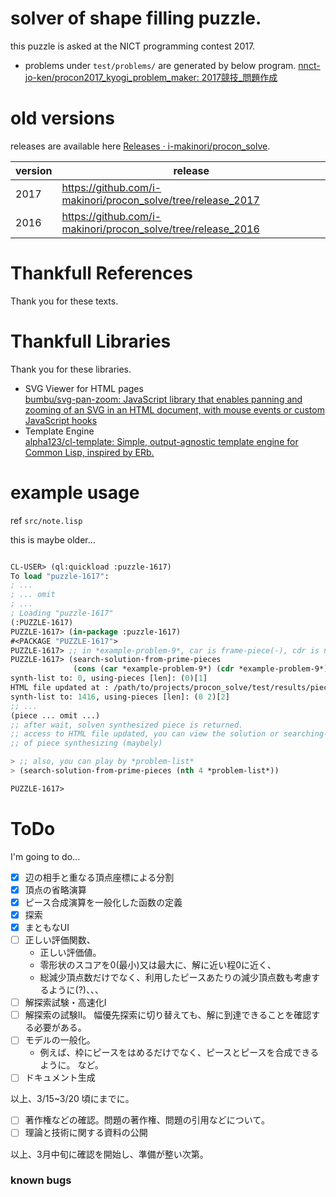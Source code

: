 
# solver of shape filling puzzle.

this puzzle is asked at the NICT programming contest 2017.



- problems under `test/problems/` are generated by below program.
  [nnct-jo-ken/procon2017_kyogi_problem_maker: 2017競技_問題作成](https://github.com/nnct-jo-ken/procon2017_kyogi_problem_maker/)


# old versions

releases are available here [Releases · i-makinori/procon_solve](https://github.com/i-makinori/procon_solve/releases/).

| version | release                                                      |
|---------|--------------------------------------------------------------|
| 2017    | https://github.com/i-makinori/procon_solve/tree/release_2017 |
| 2016    | https://github.com/i-makinori/procon_solve/tree/release_2016 |


# Thankfull References

Thank you for these texts.

# Thankfull Libraries

Thank you for these libraries.

- SVG Viewer for HTML pages  
  [bumbu/svg-pan-zoom: JavaScript library that enables panning and zooming of an SVG in an HTML document, with mouse events or custom JavaScript hooks](https://github.com/bumbu/svg-pan-zoom)
- Template Engine  
  [alpha123/cl-template: Simple, output-agnostic template engine for Common Lisp, inspired by ERb.](https://github.com/alpha123/cl-template/)



# example usage

ref `src/note.lisp`

this is maybe older...

```lisp

CL-USER> (ql:quickload :puzzle-1617)
To load "puzzle-1617":
; ...
; ... omit
; ...
; Loading "puzzle-1617"
(:PUZZLE-1617)
PUZZLE-1617> (in-package :puzzle-1617)
#<PACKAGE "PUZZLE-1617">
PUZZLE-1617> ;; in *example-problem-9*, car is frame-piece(-), cdr is noneframe-piece(+)
PUZZLE-1617> (search-solution-from-prime-pieces
              (cons (car *example-problem-9*) (cdr *example-problem-9*)))
synth-list to: 0, using-pieces [len]: (0)[1]
HTML file updated at : /path/to/projects/procon_solve/test/results/piece-list.html 
synth-list to: 1416, using-pieces [len]: (0 2)[2]
;; ...
(piece ... omit ...)
;; after wait, solven synthesized piece is returned.
;; access to HTML file updated, you can view the solution or searching-progress
;; of piece synthesizing (maybely)

> ;; also, you can play by *problem-list*
> (search-solution-from-prime-pieces (nth 4 *problem-list*))

PUZZLE-1617>

```


# ToDo

I'm going to do...

- [X] 辺の相手と重なる頂点座標による分割
- [X] 頂点の省略演算
- [X] ピース合成演算を一般化した函数の定義
- [X] 探索
- [X] まともなUI
- [ ] 正しい評価関数、
  - 正しい評価値。 
  - 零形状のスコアを0(最小)又は最大に、解に近い程0に近く、
  - 総減少頂点数だけでなく、利用したピースあたりの減少頂点数も考慮するように(?)、、、
- [ ] 解探索試験・高速化I
- [ ] 解探索の試験II。 幅優先探索に切り替えても、解に到達できることを確認する必要がある。
- [ ] モデルの一般化。
  - 例えば、枠にピースをはめるだけでなく、ピースとピースを合成できるように。 など。
- [ ] ドキュメント生成

以上、3/15~3/20 頃にまでに。

- [ ] 著作権などの確認。問題の著作権、問題の引用などについて。
- [ ] 理論と技術に関する資料の公開

以上、3月中旬に確認を開始し、準備が整い次第。

### known bugs

